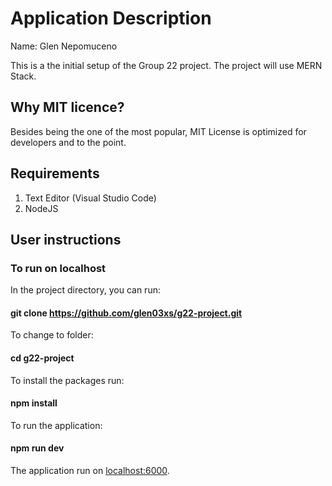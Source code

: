 # Application Description

Name: Glen Nepomuceno 

This is a the initial setup of the Group 22 project. The project will use MERN Stack.

## Why MIT licence?
Besides being the one of the most popular, MIT License is optimized for developers and to the point.

## Requirements

1. Text Editor (Visual Studio Code)
2. NodeJS
  
## User instructions

### To run on localhost

In the project directory, you can run:
#### git clone https://github.com/glen03xs/g22-project.git

To change to folder:
#### cd g22-project

To install the packages run: 
#### npm install

To run the application: 
#### npm run dev

The application run on  [localhost:6000](http://localhost:6000/).
